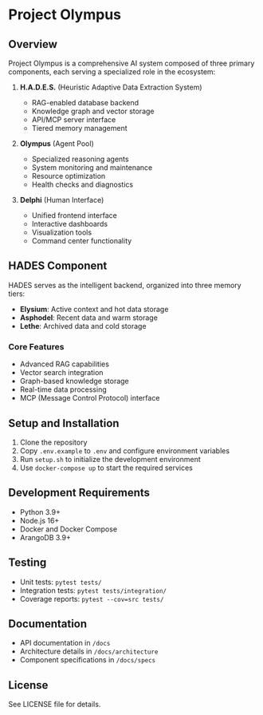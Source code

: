 # Project Olympus

## Overview
Project Olympus is a comprehensive AI system composed of three primary components, each serving a specialized role in the ecosystem:

1. **H.A.D.E.S.** (Heuristic Adaptive Data Extraction System)
   - RAG-enabled database backend
   - Knowledge graph and vector storage
   - API/MCP server interface
   - Tiered memory management

2. **Olympus** (Agent Pool)
   - Specialized reasoning agents
   - System monitoring and maintenance
   - Resource optimization
   - Health checks and diagnostics

3. **Delphi** (Human Interface)
   - Unified frontend interface
   - Interactive dashboards
   - Visualization tools
   - Command center functionality

## HADES Component
HADES serves as the intelligent backend, organized into three memory tiers:
- **Elysium**: Active context and hot data storage
- **Asphodel**: Recent data and warm storage
- **Lethe**: Archived data and cold storage

### Core Features
- Advanced RAG capabilities
- Vector search integration
- Graph-based knowledge storage
- Real-time data processing
- MCP (Message Control Protocol) interface

## Setup and Installation
1. Clone the repository
2. Copy `.env.example` to `.env` and configure environment variables
3. Run `setup.sh` to initialize the development environment
4. Use `docker-compose up` to start the required services

## Development Requirements
- Python 3.9+
- Node.js 16+
- Docker and Docker Compose
- ArangoDB 3.9+

## Testing
- Unit tests: `pytest tests/`
- Integration tests: `pytest tests/integration/`
- Coverage reports: `pytest --cov=src tests/`

## Documentation
- API documentation in `/docs`
- Architecture details in `/docs/architecture`
- Component specifications in `/docs/specs`

## License
See LICENSE file for details.
